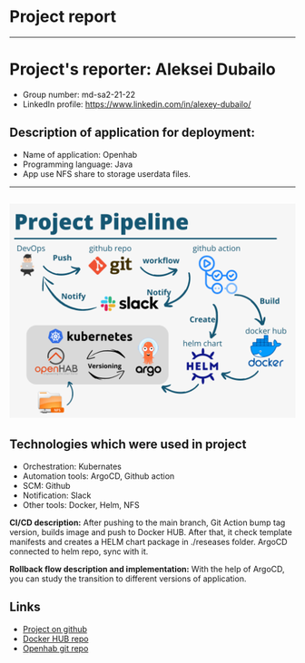 # Project report
---
# Project's reporter: Aleksei Dubailo
- Group number: md-sa2-21-22
- LinkedIn profile: https://www.linkedin.com/in/alexey-dubailo/

## Description of application for deployment:

- Name of application: Openhab
- Programming language: Java
- App use NFS share to storage userdata files.

---
![pipeline](./pipeline.png)
---
## Technologies which were used in project

- Orchestration: Kubernates
- Automation tools: ArgoCD, Github action
- SCM: Github
- Notification: Slack
- Other tools: Docker, Helm, NFS

**CI/CD description:**  After pushing to the main branch, Git Action bump tag version, builds image and push to Docker HUB.
After that, it check template manifests and creates a HELM chart package in ./reseases folder.
ArgoCD connected to helm repo, sync with it.

**Rollback flow description and implementation:**
With the help of ArgoCD, you can study the transition to different versions of application.

## Links

- [Project on github](https://github.com/AlexeyAsgard/project)
- [Docker HUB repo](https://hub.docker.com/repository/docker/alexeyby/openhab/general)
- [Openhab git repo](https://github.com/openhab/openhab-docker)
